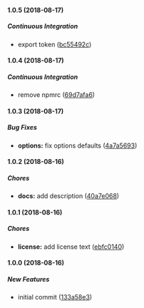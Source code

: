 #### 1.0.5 (2018-08-17)

##### Continuous Integration

*  export token ([bc55492c](https://github.com/SkeLLLa/fastify-status/commit/bc55492c8b7f9e8addfaa101cc6c4cf6abd8e0c2))

#### 1.0.4 (2018-08-17)

##### Continuous Integration

*  remove npmrc ([69d7afa6](https://github.com/SkeLLLa/fastify-status/commit/69d7afa6d3a23b907f37ec40c45d397a9d7b6857))

#### 1.0.3 (2018-08-17)

##### Bug Fixes

* **options:**  fix options defaults ([4a7a5693](https://github.com/SkeLLLa/fastify-status/commit/4a7a5693f5c63cdc8b0991a4f5d1ecd3d3a4f477))

#### 1.0.2 (2018-08-16)

##### Chores

* **docs:**  add description ([40a7e068](https://github.com/SkeLLLa/fastify-status/commit/40a7e068f62340a1fed6d7c980145c938848c571))

#### 1.0.1 (2018-08-16)

##### Chores

* **license:**  add license text ([ebfc0140](https://github.com/SkeLLLa/fastify-status/commit/ebfc01401dadd8e2cdb5e3b9bfdfa1276f02d518))

#### 1.0.0 (2018-08-16)

##### New Features

*  initial commit ([133a58e3](https://github.com/SkeLLLa/fastify-status/commit/133a58e38fc760b39e1a8b69a889d56045dbe5fb))

